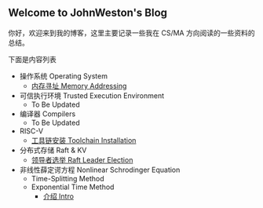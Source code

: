 ## Welcome to JohnWeston's Blog

你好，欢迎来到我的博客，这里主要记录一些我在 CS/MA 方向阅读的一些资料的总结。

下面是内容列表

- 操作系统 Operating System
  - [内存寻址 Memory Addressing](./os/mem_addr)
- 可信执行环境 Trusted Execution Environment
  - To Be Updated
- 编译器 Compilers
  - To Be Updated
- RISC-V
  - [工具链安装 Toolchain Installation](./riscv/toolchain)
- 分布式存储 Raft & KV
  - [领导者选举 Raft Leader Election](./raft/leader_election)
- 非线性薛定谔方程 Nonlinear Schrodinger Equation
  - Time-Splitting Method
  - Exponential Time Method
    - [介绍 Intro](./etd/intro)